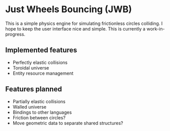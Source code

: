 # Just Wheels Bouncing (JWB)
This is a simple physics engine for simulating frictionless circles colliding. I
hope to keep the user interface nice and simple. This is currently a
work-in-progress.

## Implemented features
 * Perfectly elastic collisions
 * Toroidal universe
 * Entity resource management

## Features planned
 * Partially elastic collisions
 * Walled universe
 * Bindings to other languages
 * Friction between circles?
 * Move geometric data to separate shared structures?

